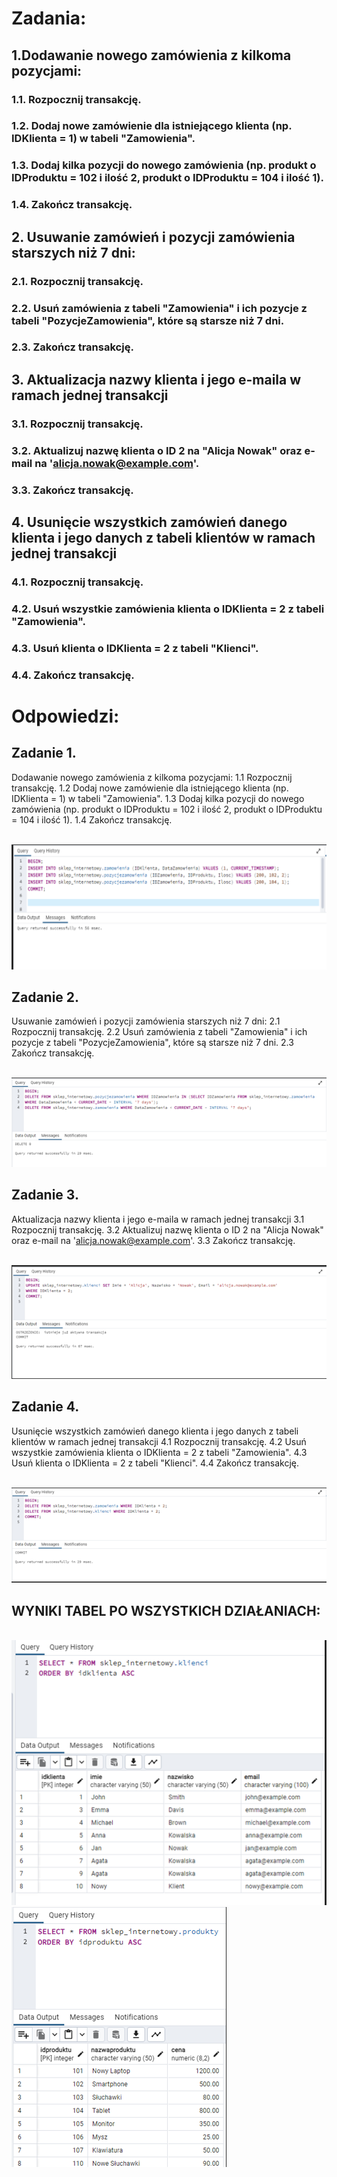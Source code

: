 # Zadania:

## 1.Dodawanie nowego zamówienia z kilkoma pozycjami:
### 1.1. Rozpocznij transakcję.
### 1.2. Dodaj nowe zamówienie dla istniejącego klienta (np. IDKlienta = 1) w tabeli "Zamowienia".
### 1.3. Dodaj kilka pozycji do nowego zamówienia (np. produkt o IDProduktu = 102 i ilość 2, produkt o IDProduktu = 104 i ilość 1).
### 1.4. Zakończ transakcję.

## 2. Usuwanie zamówień i pozycji zamówienia starszych niż 7 dni:
### 2.1. Rozpocznij transakcję.
### 2.2. Usuń zamówienia z tabeli "Zamowienia" i ich pozycje z tabeli "PozycjeZamowienia", które są starsze niż 7 dni.
### 2.3. Zakończ transakcję.

## 3. Aktualizacja nazwy klienta i jego e-maila w ramach jednej transakcji
### 3.1. Rozpocznij transakcję.
### 3.2. Aktualizuj nazwę klienta o ID 2 na "Alicja Nowak" oraz e-mail na 'alicja.nowak@example.com'.
### 3.3. Zakończ transakcję.

## 4. Usunięcie wszystkich zamówień danego klienta i jego danych z tabeli klientów w ramach jednej transakcji
### 4.1. Rozpocznij transakcję.
### 4.2. Usuń wszystkie zamówienia klienta o IDKlienta = 2 z tabeli "Zamowienia".
### 4.3. Usuń klienta o IDKlienta = 2 z tabeli "Klienci".
### 4.4. Zakończ transakcję.

# Odpowiedzi:

## Zadanie 1.
Dodawanie nowego zamówienia z kilkoma pozycjami:
1.1 Rozpocznij transakcję.
1.2 Dodaj nowe zamówienie dla istniejącego klienta (np. IDKlienta = 1) w tabeli "Zamowienia".
1.3 Dodaj kilka pozycji do nowego zamówienia (np. produkt o IDProduktu = 102 i ilość 2, produkt o IDProduktu = 104 i ilość 1).
1.4 Zakończ transakcję.

  <br>![](img/zad1.png) 

## Zadanie 2.
Usuwanie zamówień i pozycji zamówienia starszych niż 7 dni:
2.1	Rozpocznij transakcję.
2.2 Usuń zamówienia z tabeli "Zamowienia" i ich pozycje z tabeli "PozycjeZamowienia", które są starsze niż 7 dni.
2.3 Zakończ transakcję.

  <br>![](img/zad2.png) 

## Zadanie 3.
Aktualizacja nazwy klienta i jego e-maila w ramach jednej transakcji
3.1	Rozpocznij transakcję.
3.2	Aktualizuj nazwę klienta o ID 2 na "Alicja Nowak" oraz e-mail na 'alicja.nowak@example.com'.
3.3	Zakończ transakcję.

 <br>![](img/zad3.png)  

## Zadanie 4.
Usunięcie wszystkich zamówień danego klienta i jego danych z tabeli klientów w ramach jednej transakcji
4.1	Rozpocznij transakcję.
4.2	Usuń wszystkie zamówienia klienta o IDKlienta = 2 z tabeli "Zamowienia".
4.3	Usuń klienta o IDKlienta = 2 z tabeli "Klienci".
4.4 Zakończ transakcję.

 <br>![](img/zad4.png) 

## WYNIKI TABEL PO WSZYSTKICH DZIAŁANIACH:

  <br>![](img/tabele1.png) 
   <br>![](img/tabele1v2.png) 
 
